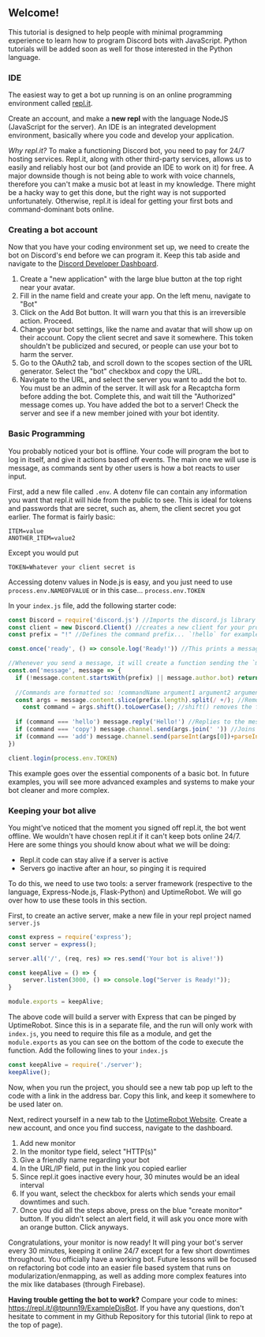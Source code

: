 ## Welcome!
This tutorial is designed to help people with minimal programming experience to learn how to program Discord bots with JavaScript. Python tutorials will be added soon as well for those interested in the Python language.

### IDE
The easiest way to get a bot up running is on an online programming environment called [repl.it](https://repl.it/). 

Create an account, and make a **new repl** with the language NodeJS (JavaScript for the server). An IDE is an integrated development environment, basically where you code and develop your application.

*Why repl.it?* To make a functioning Discord bot, you need to pay for 24/7 hosting services. Repl.it, along with other third-party services, allows us to easily and reliably host our bot (and provide an IDE to work on it) for free. A major downside though is not being able to work with voice channels, therefore you can't make a music bot at least in my knowledge. There might be a hacky way to get this done, but the right way is not supported unfortunately. Otherwise, repl.it is ideal for getting your first bots and command-dominant bots online.

### Creating a bot account

Now that you have your coding environment set up, we need to create the bot on Discord's end before we can program it. Keep this tab aside and navigate to the [Discord Developer Dashboard](https://discordapp.com/developers/applications/).

1. Create a "new application" with the large blue button at the top right near your avatar.
2. Fill in the name field and create your app. On the left menu, navigate to "Bot"
3. Click on the Add Bot button. It will warn you that this is an irreversible action. Proceed.
4. Change your bot settings, like the name and avatar that will show up on their account. Copy the client secret and save it somewhere. This token shouldn't be publicized and secured, or people can use your bot to harm the server.
5. Go to the OAuth2 tab, and scroll down to the scopes section of the URL generator. Select the "bot" checkbox and copy the URL.
6. Navigate to the URL, and select the server you want to add the bot to. You must be an admin of the server. It will ask for a Recaptcha form before adding the bot. Complete this, and wait till the "Authorized" message comes up. You have added the bot to a server! Check the server and see if a new member joined with your bot identity.

### Basic Programming

You probably noticed your bot is offline. Your code will program the bot to log in itself, and give it actions based off events. The main one we will use is message, as commands sent by other users is how a bot reacts to user input.

First, add a new file called `.env`. A dotenv file can contain any information you want that repl.it will hide from the public to see. This is ideal for tokens and passwords that are secret, such as, ahem, the client secret you got earlier. The format is fairly basic:
```
ITEM=value
ANOTHER_ITEM=value2
```
Except you would put
```
TOKEN=Whatever your client secret is
```
Accessing dotenv values in Node.js is easy, and you just need to use `process.env.NAMEOFVALUE` or in this case... `process.env.TOKEN`

In your `index.js` file, add the following starter code:
```js
const Discord = require('discord.js') //Imports the discord.js library so you can use special features from Discord
const client = new Discord.Client() //creates a new client for your program to run on
const prefix = "!" //Defines the command prefix... `!hello` for example

const.once('ready', () => console.log('Ready!')) //This prints a message in the console (bottom right of IDE) once the program is ready

//Whenever you send a message, it will create a function sending the `message` object in its scope.
const.on('message', message => {
  if (!message.content.startsWith(prefix) || message.author.bot) return; //Returns ends the function. This will happen if the read message does not start with the prefix defined earlier or if the author of the message is a bot
  
  //Commands are formatted so: !commandName argument1 argument2 argument3
  const args = message.content.slice(prefix.length).split(/ +/); //Removes the prefix with slice which removes a set number of characters at the start of a string, and then splits them into an array by spaces.
	const command = args.shift().toLowerCase(); //shift() removes the first item of an array, but will store the removed item into variables. This is efficient because it removes it from the previous args variable, and provides the command separately. Making the command lowercase will allow people to type it in any case without being rejected.
  
  if (command === 'hello') message.reply('Hello!') //Replies to the message, pinging the author
  if (command === 'copy') message.channel.send(args.join(' ')) //Joins all the argument array values together with a space separating them. message.channel.send doesn't ping the author, just sends a message to whichever channel they are in
  if (command === 'add') message.channel.send(parseInt(args[0])+parseInt(args[1])) //array[index] gets the an item from an array (args in this case) by its number of order. note that the 1st item is 0, not 1, and the second is 1, not 2 and so on. parseInt is required because your message is a string, not an integer so you can't add strings (they will concatenate/combine).
})

client.login(process.env.TOKEN)
```

This example goes over the essential components of a basic bot. In future examples, you will see more advanced examples and systems to make your bot cleaner and more complex.

### Keeping your bot alive

You might've noticed that the moment you signed off repl.it, the bot went offline. We wouldn't have chosen repl.it if it can't keep bots online 24/7. Here are some things you should know about what we will be doing:
- Repl.it code can stay alive if a server is active
- Servers go inactive after an hour, so pinging it is required

To do this, we need to use two tools: a server framework (respective to the language, Express-Node.js, Flask-Python) and UptimeRobot. We will go over how to use these tools in this section.

First, to create an active server, make a new file in your repl project named `server.js`

```js
const express = require('express');
const server = express();

server.all('/', (req, res) => res.send('Your bot is alive!'))

const keepAlive = () => {
    server.listen(3000, () => console.log("Server is Ready!"));
}

module.exports = keepAlive;
```
The above code will build a server with Express that can be pinged by UptimeRobot. Since this is in a separate file, and the run will only work with `index.js`, you need to require this file as a module, and get the `module.exports` as you can see on the bottom of the code to execute the function. Add the following lines to your `index.js`

```js
const keepAlive = require('./server');
keepAlive();
```

Now, when you run the project, you should see a new tab pop up left to the code with a link in the address bar. Copy this link, and keep it somewhere to be used later on.

Next, redirect yourself in a new tab to the [UptimeRobot Website](https://uptimerobot.com/).
Create a new account, and once you find success, navigate to the dashboard.

1. Add new monitor
2. In the monitor type field, select "HTTP(s)"
3. Give a friendly name regarding your bot
4. In the URL/IP field, put in the link you copied earlier
5. Since repl.it goes inactive every hour, 30 minutes would be an ideal interval
6. If you want, select the checkbox for alerts which sends your email downtimes and such. 
7. Once you did all the steps above, press on the blue "create monitor" button. If you didn't select an alert field, it will ask you once more with an orange button. Click anyways.

Congratulations, your monitor is now ready! It will ping your bot's server every 30 minutes, keeping it online 24/7 except for a few short downtimes throughout. You officially have a working bot. Future lessons will be focused on refactoring bot code into an easier file based system that runs on modularization/enmapping, as well as adding more complex features into the mix like databases (through Firebase).

**Having trouble getting the bot to work?** Compare your code to mines: https://repl.it/@tpunn19/ExampleDjsBot. If you have any questions, don't hesitate to comment in my Github Repository for this tutorial (link to repo at the top of page).
